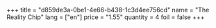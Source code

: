 +++
title = "d859de3a-0be1-4e66-b438-1c3d4ee756cd"
name = "The Reality Chip"
lang = ["en"]
price = "1.55"
quantity = 4
foil = false
+++
